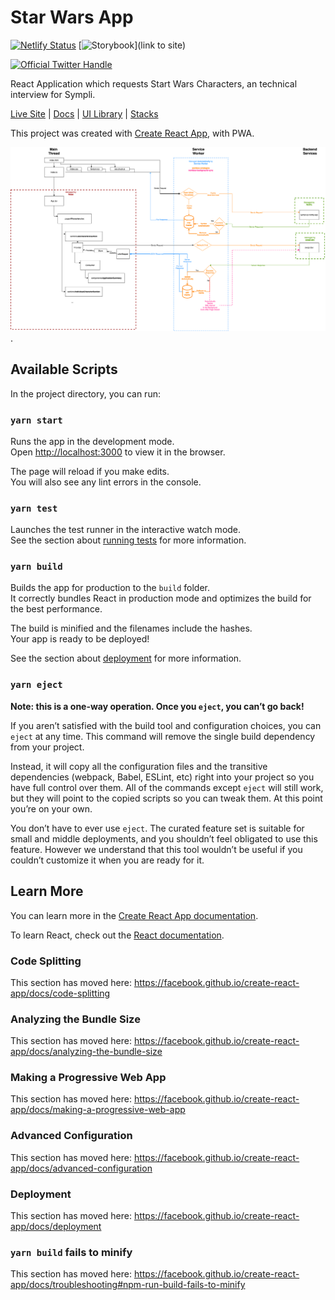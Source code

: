 # Star Wars App

[![Netlify Status](https://api.netlify.com/api/v1/badges/fa7d6d8d-09d3-44dc-8bd6-b1e1a0edf217/deploy-status)](https://sympli-rjs.netlify.app/storybook)
[![Storybook](https://cdn.jsdelivr.net/gh/storybookjs/brand@master/badge/badge-storybook.svg)](link to site)
<p>
    <a href="https://twitter.com/intent/follow?screen_name=jacktator">
        <img src="https://badgen.net/twitter/follow/jacktator?icon=twitter&label=%40jacktator" alt="Official Twitter Handle" />
    </a>
</p>

React Application which requests Start Wars Characters, an technical interview for Sympli.

[Live Site](https://sympli-rjs.netlify.app) | [Docs](https://sympli-rjs.netlify.app/docs) | [UI Library](https://sympli-rjs.netlify.app/storybook) | [Stacks](./DOCS.md)

This project was created with [Create React App](https://github.com/facebook/create-react-app), with PWA.

![](./architecture.png).

## Available Scripts

In the project directory, you can run:

### `yarn start`

Runs the app in the development mode.<br />
Open [http://localhost:3000](http://localhost:3000) to view it in the browser.

The page will reload if you make edits.<br />
You will also see any lint errors in the console.

### `yarn test`

Launches the test runner in the interactive watch mode.<br />
See the section about [running tests](https://facebook.github.io/create-react-app/docs/running-tests) for more information.

### `yarn build`

Builds the app for production to the `build` folder.<br />
It correctly bundles React in production mode and optimizes the build for the best performance.

The build is minified and the filenames include the hashes.<br />
Your app is ready to be deployed!

See the section about [deployment](https://facebook.github.io/create-react-app/docs/deployment) for more information.

### `yarn eject`

**Note: this is a one-way operation. Once you `eject`, you can’t go back!**

If you aren’t satisfied with the build tool and configuration choices, you can `eject` at any time. This command will remove the single build dependency from your project.

Instead, it will copy all the configuration files and the transitive dependencies (webpack, Babel, ESLint, etc) right into your project so you have full control over them. All of the commands except `eject` will still work, but they will point to the copied scripts so you can tweak them. At this point you’re on your own.

You don’t have to ever use `eject`. The curated feature set is suitable for small and middle deployments, and you shouldn’t feel obligated to use this feature. However we understand that this tool wouldn’t be useful if you couldn’t customize it when you are ready for it.

## Learn More

You can learn more in the [Create React App documentation](https://facebook.github.io/create-react-app/docs/getting-started).

To learn React, check out the [React documentation](https://reactjs.org/).

### Code Splitting

This section has moved here: https://facebook.github.io/create-react-app/docs/code-splitting

### Analyzing the Bundle Size

This section has moved here: https://facebook.github.io/create-react-app/docs/analyzing-the-bundle-size

### Making a Progressive Web App

This section has moved here: https://facebook.github.io/create-react-app/docs/making-a-progressive-web-app

### Advanced Configuration

This section has moved here: https://facebook.github.io/create-react-app/docs/advanced-configuration

### Deployment

This section has moved here: https://facebook.github.io/create-react-app/docs/deployment

### `yarn build` fails to minify

This section has moved here: https://facebook.github.io/create-react-app/docs/troubleshooting#npm-run-build-fails-to-minify
